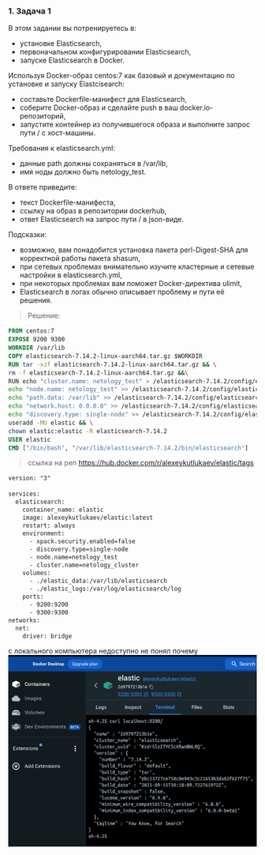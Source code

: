 ### 1. Задача 1
В этом задании вы потренируетесь в:
- установке Elasticsearch,
- первоначальном конфигурировании Elasticsearch,
- запуске Elasticsearch в Docker.  

Используя Docker-образ centos:7 как базовый и документацию по установке и запуску Elastcisearch:
- составьте Dockerfile-манифест для Elasticsearch,
- соберите Docker-образ и сделайте push в ваш docker.io-репозиторий,
- запустите контейнер из получившегося образа и выполните запрос пути / c хост-машины.

Требования к elasticsearch.yml:
- данные path должны сохраняться в /var/lib,
- имя ноды должно быть netology_test.

В ответе приведите:

- текст Dockerfile-манифеста,
- ссылку на образ в репозитории dockerhub,
- ответ Elasticsearch на запрос пути / в json-виде.

Подсказки:

- возможно, вам понадобится установка пакета perl-Digest-SHA для корректной работы пакета shasum,
- при сетевых проблемах внимательно изучите кластерные и сетевые настройки в elasticsearch.yml,
- при некоторых проблемах вам поможет Docker-директива ulimit,
- Elasticsearch в логах обычно описывает проблему и пути её решения.

> Решение:
```dockerfile
FROM centos:7
EXPOSE 9200 9300
WORKDIR /var/lib
COPY elasticsearch-7.14.2-linux-aarch64.tar.gz $WORKDIR
RUN tar -xzf elasticsearch-7.14.2-linux-aarch64.tar.gz && \
rm -f elasticsearch-7.14.2-linux-aarch64.tar.gz &&\
RUN echo "cluster.name: netology_test" > /elasticsearch-7.14.2/config/elasticsearch.yml && \
echo "node.name: netology_test" >> /elasticsearch-7.14.2/config/elasticsearch.yml && \
echo "path.data: /var/lib" >> /elasticsearch-7.14.2/config/elasticsearch.yml && \
echo "network.host: 0.0.0.0" >> /elasticsearch-7.14.2/config/elasticsearch.yml && \
echo "discovery.type: single-node" >> /elasticsearch-7.14.2/config/elasticsearch.yml && \
useradd -MU elastic && \
chown elastic:elastic -R elasticsearch-7.14.2
USER elastic
CMD ["/bin/bash", "/var/lib/elasticsearch-7.14.2/bin/elasticsearch"]
```
> ссылка на реп https://hub.docker.com/r/alexeykutlukaev/elastic/tags
> 
````
version: "3"

services:
  elasticsearch:
    container_name: elastic
    image: alexeykutlukaev/elastic:latest
    restart: always
    environment:
      - xpack.security.enabled=false
      - discovery.type=single-node
      - node.name=netology_test
      - cluster.name=netology_cluster
    volumes:
      - ./elastic_data:/var/lib/elasticsearch
      - ./elastic_logs:/var/log/elasticsearch/log
    ports:
      - 9200:9200
      - 9300:9300
networks:
  net:
    driver: bridge
````
с локального компьютера недоступно не понял почему  
![img_1.png](img_1.png)
